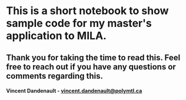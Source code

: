 # This is a short notebook to show sample code for my master's application to MILA. 

## Thank you for taking the time to read this. Feel free to reach out if you have any questions or comments regarding this. 

#### Vincent Dandenault - vincent.dandenault@polymtl.ca 
